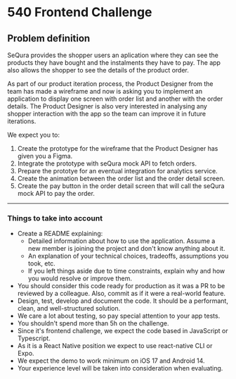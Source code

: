 # 540 Frontend Challenge

## Problem definition

SeQura provides the shopper users an aplication where they can see the products they have bought and the instalments they have to pay. The app also allows the shopper to see the details of the product order.

As part of our product iteration process, the Product Designer from the team has made a wireframe and now is asking you to implement an application to display one screen with order list and another with the order details. The Product Designer is also very interested in analysing any shopper interaction with the app so the team can improve it in future iterations.

We expect you to:

1. Create the prototype for the wireframe that the Product Designer has given you a Figma.
2. Integrate the prototype with seQura mock API to fetch orders.
3. Prepare the prototye for an eventual integration for analytics service.
4. Create the animation between the order list and the order detail screen.
5. Create the pay button in the order detail screen that will call the seQura mock API to pay the order.

---

### Things to take into account

- Create a README explaining:
  - Detailed information about how to use the application. Assume a new member is joining the project and don't know anything about it.
  - An explanation of your technical choices, tradeoffs, assumptions you took, etc.
  - If you left things aside due to time constraints, explain why and how you would resolve or improve them.
- You should consider this code ready for production as it was a PR to be reviewed by a colleague. Also, commit as if it were a real-world feature.
- Design, test, develop and document the code. It should be a performant, clean, and well-structured solution.
- We care a lot about testing, so pay special attention to your app tests.
- You shouldn't spend more than 5h on the challenge.
- Since it's frontend challenge, we expect the code based in JavaScript or Typescript.
- As it is a React Native position we expect to use react-native CLI or Expo.
- We expect the demo to work minimum on iOS 17 and Android 14.
- Your experience level will be taken into consideration when evaluating.
